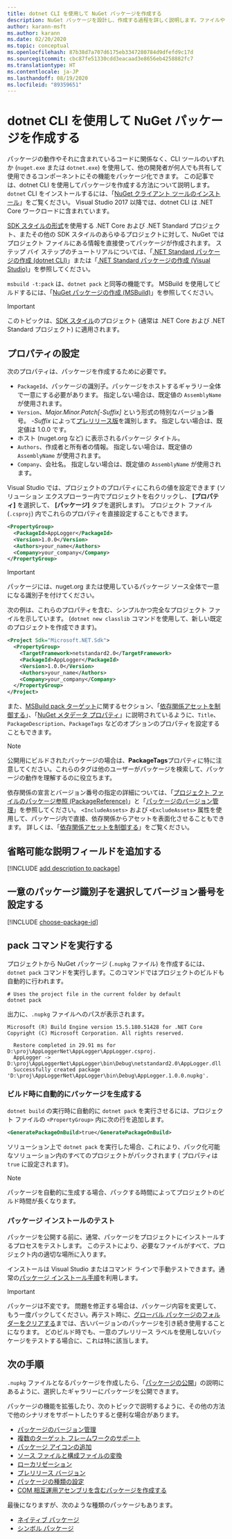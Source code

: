 ```yaml
---
title: dotnet CLI を使用して NuGet パッケージを作成する
description: NuGet パッケージを設計し、作成する過程を詳しく説明します。ファイルやバージョン管理など、重要な決定ポイントが含まれます。
author: karann-msft
ms.author: karann
ms.date: 02/20/2020
ms.topic: conceptual
ms.openlocfilehash: 87b38d7a707d6175eb3347280784d9dfefd9c17d
ms.sourcegitcommit: cbc87fe51330cdd3eacaad3e8656eb4258882fc7
ms.translationtype: HT
ms.contentlocale: ja-JP
ms.lasthandoff: 08/19/2020
ms.locfileid: "89359651"
---
```

# <a name="create-a-nuget-package-using-the-dotnet-cli"></a>dotnet CLI を使用して NuGet パッケージを作成する

パッケージの動作やそれに含まれているコードに関係なく、CLI ツールのいずれか (`nuget.exe` または `dotnet.exe`) を使用して、他の開発者が何人でも共有して使用できるコンポーネントにその機能をパッケージ化できます。 この記事では、dotnet CLI を使用してパッケージを作成する方法について説明します。 `dotnet` CLI をインストールするには、「[NuGet クライアント ツールのインストール](../install-nuget-client-tools.md)」をご覧ください。 Visual Studio 2017 以降では、dotnet CLI は .NET Core ワークロードに含まれています。

[SDK スタイルの形式](../resources/check-project-format.md)を使用する .NET Core および .NET Standard プロジェクト、またその他の SDK スタイルのあらゆるプロジェクトに対して、NuGet ではプロジェクト ファイルにある情報を直接使ってパッケージが作成されます。 ステップ バイ ステップのチュートリアルについては、「[.NET Standard パッケージの作成 (dotnet CLI)](../quickstart/create-and-publish-a-package-using-the-dotnet-cli.md)」または「[.NET Standard パッケージの作成 (Visual Studio)](../quickstart/create-and-publish-a-package-using-visual-studio.md)」を参照してください。

`msbuild -t:pack` は、`dotnet pack` と同等の機能です。 MSBuild を使用してビルドするには、「[NuGet パッケージの作成 (MSBuild)](creating-a-package-msbuild.md)」を参照してください。

> [!IMPORTANT]
> このトピックは、[SDK スタイル](../resources/check-project-format.md)のプロジェクト (通常は .NET Core および .NET Standard プロジェクト) に適用されます。

## <a name="set-properties"></a>プロパティの設定

次のプロパティは、パッケージを作成するために必要です。

- `PackageId`、パッケージの識別子。パッケージをホストするギャラリー全体で一意にする必要があります。 指定しない場合は、既定値の `AssemblyName` が使用されます。
- `Version`、*Major.Minor.Patch[-Suffix]* という形式の特別なバージョン番号。 *-Suffix* によって[プレリリース版](prerelease-packages.md)を識別します。 指定しない場合は、既定値は 1.0.0 です。
- ホスト (nuget.org など) に表示されるパッケージ タイトル。
- `Authors`、作成者と所有者の情報。 指定しない場合は、既定値の `AssemblyName` が使用されます。
- `Company`、会社名。 指定しない場合は、既定値の `AssemblyName` が使用されます。

Visual Studio では、プロジェクトのプロパティにこれらの値を設定できます (ソリューション エクスプローラー内でプロジェクトを右クリックし、 **[プロパティ]** を選択して、 **[パッケージ]** タブを選択します)。 プロジェクト ファイル (`.csproj`) 内でこれらのプロパティを直接設定することもできます。

```xml
<PropertyGroup>
  <PackageId>AppLogger</PackageId>
  <Version>1.0.0</Version>
  <Authors>your_name</Authors>
  <Company>your_company</Company>
</PropertyGroup>
```

> [!Important]
> パッケージには、nuget.org または使用しているパッケージ ソース全体で一意になる識別子を付けてください。

次の例は、これらのプロパティを含む、シンプルかつ完全なプロジェクト ファイルを示しています。 (`dotnet new classlib` コマンドを使用して、新しい既定のプロジェクトを作成できます)。

```xml
<Project Sdk="Microsoft.NET.Sdk">
  <PropertyGroup>
    <TargetFramework>netstandard2.0</TargetFramework>
    <PackageId>AppLogger</PackageId>
    <Version>1.0.0</Version>
    <Authors>your_name</Authors>
    <Company>your_company</Company>
  </PropertyGroup>
</Project>
```

また、[MSBuild pack ターゲット](../reference/msbuild-targets.md#pack-target)に関するセクション、「[依存関係アセットを制御する](../consume-packages/package-references-in-project-files.md#controlling-dependency-assets)」、「[NuGet メタデータ プロパティ](/dotnet/core/tools/csproj#nuget-metadata-properties)」に説明されているように、`Title`、`PackageDescription`、`PackageTags` などのオプションのプロパティを設定することもできます。

> [!NOTE]
> 公開用にビルドされたパッケージの場合は、**PackageTags**プロパティに特に注意してください。これらのタグは他のユーザーがパッケージを検索して、パッケージの動作を理解するのに役立ちます。

依存関係の宣言とバージョン番号の指定の詳細については、「[プロジェクト ファイルのパッケージ参照 (PackageReference)](../consume-packages/package-references-in-project-files.md)」と「[パッケージのバージョン管理](../concepts/package-versioning.md)」を参照してください。 `<IncludeAssets>` および `<ExcludeAssets>` 属性を使用して、パッケージ内で直接、依存関係からアセットを表面化させることもできます。 詳しくは、「[依存関係アセットを制御する](../consume-packages/package-references-in-project-files.md#controlling-dependency-assets)」をご覧ください。

## <a name="add-an-optional-description-field"></a>省略可能な説明フィールドを追加する

[!INCLUDE [add description to package](includes/add-description.md)]

## <a name="choose-a-unique-package-identifier-and-set-the-version-number"></a>一意のパッケージ識別子を選択してバージョン番号を設定する

[!INCLUDE [choose-package-id](includes/choose-package-id.md)]

## <a name="run-the-pack-command"></a>pack コマンドを実行する

プロジェクトから NuGet パッケージ (`.nupkg` ファイル) を作成するには、`dotnet pack` コマンドを実行します。このコマンドではプロジェクトのビルドも自動的に行われます。

```dotnetcli
# Uses the project file in the current folder by default
dotnet pack
```

出力に、`.nupkg` ファイルへのパスが表示されます。

```output
Microsoft (R) Build Engine version 15.5.180.51428 for .NET Core
Copyright (C) Microsoft Corporation. All rights reserved.

  Restore completed in 29.91 ms for D:\proj\AppLoggerNet\AppLogger\AppLogger.csproj.
  AppLogger -> D:\proj\AppLoggerNet\AppLogger\bin\Debug\netstandard2.0\AppLogger.dll
  Successfully created package 'D:\proj\AppLoggerNet\AppLogger\bin\Debug\AppLogger.1.0.0.nupkg'.
```

### <a name="automatically-generate-package-on-build"></a>ビルド時に自動的にパッケージを生成する

`dotnet build` の実行時に自動的に `dotnet pack` を実行させるには、プロジェクト ファイルの `<PropertyGroup>` 内に次の行を追加します。

```xml
<GeneratePackageOnBuild>true</GeneratePackageOnBuild>
```

ソリューション上で `dotnet pack` を実行した場合、これにより、パック化可能なソリューション内のすべてのプロジェクトがパックされます ([<IsPackable>](/dotnet/core/tools/csproj#nuget-metadata-properties) プロパティは `true` に設定されます)。

> [!NOTE]
> パッケージを自動的に生成する場合、パックする時間によってプロジェクトのビルド時間が長くなります。

### <a name="test-package-installation"></a>パッケージ インストールのテスト

パッケージを公開する前に、通常、パッケージをプロジェクトにインストールするプロセスをテストします。 このテストにより、必要なファイルがすべて、プロジェクト内の適切な場所に入ります。

インストールは Visual Studio またはコマンド ラインで手動テストできます。通常の[パッケージ インストール手順](../consume-packages/overview-and-workflow.md#ways-to-install-a-nuget-package)を利用します。

> [!IMPORTANT]
> パッケージは不変です。 問題を修正する場合は、パッケージ内容を変更して、もう一度パックしてください。再テスト時に、[グローバル パッケージのフォルダーをクリアする](../consume-packages/managing-the-global-packages-and-cache-folders.md#clearing-local-folders)までは、古いバージョンのパッケージを引き続き使用することになります。 どのビルド時でも、一意のプレリリース ラベルを使用しないパッケージをテストする場合に、これは特に該当します。

## <a name="next-steps"></a>次の手順

`.nupkg` ファイルとなるパッケージを作成したら、「[パッケージの公開](../nuget-org/publish-a-package.md)」の説明にあるように、選択したギャラリーにパッケージを公開できます。

パッケージの機能を拡張したり、次のトピックで説明するように、その他の方法で他のシナリオをサポートしたりすると便利な場合があります。

- [パッケージのバージョン管理](../concepts/package-versioning.md)
- [複数のターゲット フレームワークのサポート](../create-packages/multiple-target-frameworks-project-file.md)
- [パッケージ アイコンの追加](../reference/nuspec.md#icon)
- [ソース ファイルと構成ファイルの変換](../create-packages/source-and-config-file-transformations.md)
- [ローカリゼーション](../create-packages/creating-localized-packages.md)
- [プレリリース バージョン](../create-packages/prerelease-packages.md)
- [パッケージの種類の設定](../create-packages/set-package-type.md)
- [COM 相互運用アセンブリを含むパッケージを作成する](../create-packages/author-packages-with-COM-interop-assemblies.md)

最後になりますが、次のような種類のパッケージもあります。

- [ネイティブ パッケージ](../guides/native-packages.md)
- [シンボル パッケージ](../create-packages/symbol-packages-snupkg.md)
